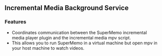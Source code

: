 ## Incremental Media Background Service

### Features

- Coordinates communication between the SuperMemo incremental media player plugin and the incremental media mpv script.
- This allows you to run SuperMemo in a virtual machine but open mpv in your host machine to watch videos.
